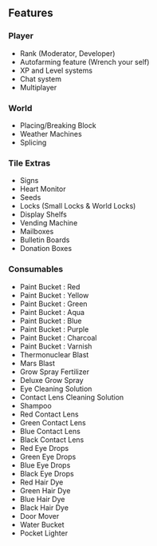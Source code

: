 ## Features

### Player
- Rank (Moderator, Developer)
- Autofarming feature (Wrench your self)
- XP and Level systems
- Chat system
- Multiplayer

### World
- Placing/Breaking Block
- Weather Machines
- Splicing

### Tile Extras
- Signs
- Heart Monitor
- Seeds
- Locks (Small Locks & World Locks)
- Display Shelfs
- Vending Machine
- Mailboxes
- Bulletin Boards
- Donation Boxes

### Consumables
- Paint Bucket : Red
- Paint Bucket : Yellow
- Paint Bucket : Green
- Paint Bucket : Aqua
- Paint Bucket : Blue
- Paint Bucket : Purple
- Paint Bucket : Charcoal
- Paint Bucket : Varnish
- Thermonuclear Blast
- Mars Blast
- Grow Spray Fertilizer
- Deluxe Grow Spray
- Eye Cleaning Solution
- Contact Lens Cleaning Solution
- Shampoo
- Red Contact Lens
- Green Contact Lens
- Blue Contact Lens
- Black Contact Lens
- Red Eye Drops
- Green Eye Drops
- Blue Eye Drops
- Black Eye Drops
- Red Hair Dye
- Green Hair Dye
- Blue Hair Dye
- Black Hair Dye
- Door Mover
- Water Bucket
- Pocket Lighter
